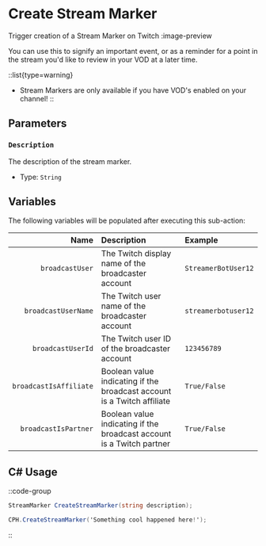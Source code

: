 # Create Stream Marker
Trigger creation of a Stream Marker on Twitch
:image-preview

You can use this to signify an important event, or as a reminder for a point in the stream you'd like to review in your VOD at a later time.

::list{type=warning}
- Stream Markers are only available if you have VOD's enabled on your channel!
::

## Parameters
### `Description`
The description of the stream marker.
- Type: `String`

## Variables
The following variables will be populated after executing this sub-action:

Name | Description | Example
----:|:------------|:--------|
`broadcastUser` | The Twitch display name of the broadcaster account | `StreamerBotUser12`
`broadcastUserName` | The Twitch user name of the broadcaster account | `streamerbotuser12`
`broadcastUserId` | The Twitch user ID of the broadcaster account | `123456789`
`broadcastIsAffiliate` | Boolean value indicating if the broadcast account is a Twitch affiliate | `True/False`
`broadcastIsPartner` | Boolean value indicating if the broadcast account is a Twitch partner | `True/False`

## C# Usage

::code-group
  ```csharp [Method]
  StreamMarker CreateStreamMarker(string description);
  ```
  ```csharp [Example]
  CPH.CreateStreamMarker('Something cool happened here!');
  ```
::